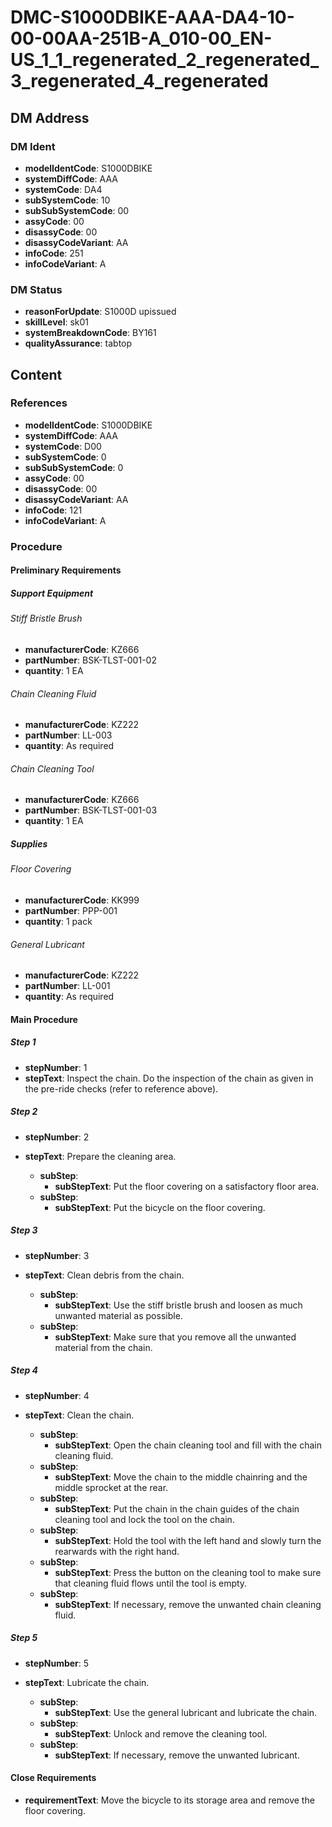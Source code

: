 # DMC-S1000DBIKE-AAA-DA4-10-00-00AA-251B-A_010-00_EN-US_1_1_regenerated_2_regenerated_3_regenerated_4_regenerated

## DM Address

### DM Ident

*   **modelIdentCode**: S1000DBIKE
*   **systemDiffCode**: AAA
*   **systemCode**: DA4
*   **subSystemCode**: 10
*   **subSubSystemCode**: 00
*   **assyCode**: 00
*   **disassyCode**: 00
*   **disassyCodeVariant**: AA
*   **infoCode**: 251
*   **infoCodeVariant**: A

### DM Status

*   **reasonForUpdate**: S1000D upissued
*   **skillLevel**: sk01
*   **systemBreakdownCode**: BY161
*   **qualityAssurance**: tabtop

## Content

### References

*   **modelIdentCode**: S1000DBIKE
*   **systemDiffCode**: AAA
*   **systemCode**: D00
*   **subSystemCode**: 0
*   **subSubSystemCode**: 0
*   **assyCode**: 00
*   **disassyCode**: 00
*   **disassyCodeVariant**: AA
*   **infoCode**: 121
*   **infoCodeVariant**: A

### Procedure

#### Preliminary Requirements

##### Support Equipment

###### Stiff Bristle Brush

*   **manufacturerCode**: KZ666
*   **partNumber**: BSK-TLST-001-02
*   **quantity**: 1 EA

###### Chain Cleaning Fluid

*   **manufacturerCode**: KZ222
*   **partNumber**: LL-003
*   **quantity**: As required

###### Chain Cleaning Tool

*   **manufacturerCode**: KZ666
*   **partNumber**: BSK-TLST-001-03
*   **quantity**: 1 EA

##### Supplies

###### Floor Covering

*   **manufacturerCode**: KK999
*   **partNumber**: PPP-001
*   **quantity**: 1 pack

###### General Lubricant

*   **manufacturerCode**: KZ222
*   **partNumber**: LL-001
*   **quantity**: As required

#### Main Procedure

##### Step 1

*   **stepNumber**: 1
*   **stepText**: Inspect the chain. Do the inspection of the chain as given in the pre-ride checks (refer to reference above).

##### Step 2

*   **stepNumber**: 2
*   **stepText**: Prepare the cleaning area.

    *   **subStep**:
        *   **subStepText**: Put the floor covering on a satisfactory floor area.
    *   **subStep**:
        *   **subStepText**: Put the bicycle on the floor covering.

##### Step 3

*   **stepNumber**: 3
*   **stepText**: Clean debris from the chain.

    *   **subStep**:
        *   **subStepText**: Use the stiff bristle brush and loosen as much unwanted material as possible.
    *   **subStep**:
        *   **subStepText**: Make sure that you remove all the unwanted material from the chain.

##### Step 4

*   **stepNumber**: 4
*   **stepText**: Clean the chain.

    *   **subStep**:
        *   **subStepText**: Open the chain cleaning tool and fill with the chain cleaning fluid.
    *   **subStep**:
        *   **subStepText**: Move the chain to the middle chainring and the middle sprocket at the rear.
    *   **subStep**:
        *   **subStepText**: Put the chain in the chain guides of the chain cleaning tool and lock the tool on the chain.
    *   **subStep**:
        *   **subStepText**: Hold the tool with the left hand and slowly turn the rearwards with the right hand.
    *   **subStep**:
        *   **subStepText**: Press the button on the cleaning tool to make sure that cleaning fluid flows until the tool is empty.
    *   **subStep**:
        *   **subStepText**: If necessary, remove the unwanted chain cleaning fluid.

##### Step 5

*   **stepNumber**: 5
*   **stepText**: Lubricate the chain.

    *   **subStep**:
        *   **subStepText**: Use the general lubricant and lubricate the chain.
    *   **subStep**:
        *   **subStepText**: Unlock and remove the cleaning tool.
    *   **subStep**:
        *   **subStepText**: If necessary, remove the unwanted lubricant.

#### Close Requirements

*   **requirementText**: Move the bicycle to its storage area and remove the floor covering.